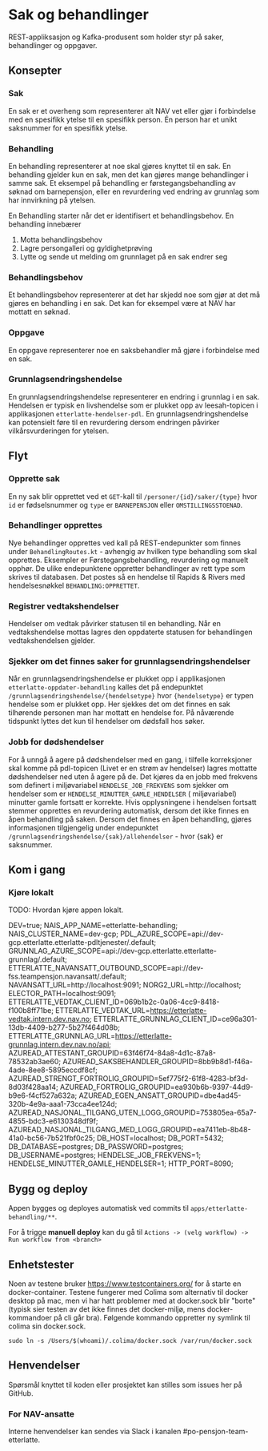 # Sak og behandlinger

REST-appliksasjon og Kafka-produsent som holder styr på saker, behandlinger og oppgaver.

## Konsepter

### Sak

En sak er et overheng som representerer alt NAV vet eller gjør i forbindelse med en spesifikk ytelse til en spesifikk
person. Én person har et unikt saksnummer for en spesifikk ytelse.

### Behandling

En behandling representerer at noe skal gjøres knyttet til en sak. En behandling gjelder kun en sak, men det kan gjøres
mange behandlinger i samme sak.
Et eksempel på behandling er førstegangsbehandling av søknad om barnepensjon, eller en revurdering ved endring av
grunnlag som har innvirkning på ytelsen.

En Behandling starter når det er identifisert et behandlingsbehov. En behandling innebærer

1. Motta behandlingsbehov
2. Lagre persongalleri og gyldighetprøving
3. Lytte og sende ut melding om grunnlaget på en sak endrer seg

### Behandlingsbehov

Et behandlingsbehov representerer at det har skjedd noe som gjør at det må gjøres en behandling i en sak. Det kan for
eksempel være at NAV har mottatt en søknad.

### Oppgave

En oppgave representerer noe en saksbehandler må gjøre i forbindelse med en sak.

### Grunnlagsendringshendelse

En grunnlagsendringshendelse representerer en endring i grunnlag i en sak. Hendelsen er typisk en livshendelse som er
plukket opp av leesah-topicen i applikasjonen `etterlatte-hendelser-pdl`. En grunnlagsendringshendelse kan potensielt
føre til en revurdering dersom endringen påvirker vilkårsvurderingen for ytelsen.

## Flyt

### Opprette sak

En ny sak blir opprettet ved et `GET`-kall til `/personer/{id}/saker/{type}` hvor `id` er fødselsnummer og `type`
er `BARNEPENSJON` eller `OMSTILLINGSSTOENAD`.

### Behandlinger opprettes

Nye behandlinger opprettes ved kall på REST-endepunkter som finnes under `BehandlingRoutes.kt` - avhengig av hvilken
type behandling som skal opprettes. Eksempler er Førstegangsbehandling, revurdering og manuelt opphør. De ulike
endepunktene oppretter behandlinger av rett type som skrives til databasen. Det postes så en hendelse til Rapids &
Rivers med hendelsesnøkkel `BEHANDLING:OPPRETTET`.

### Registrer vedtakshendelser

Hendelser om vedtak påvirker statusen til en behandling. Når en vedtakshendelse mottas lagres den oppdaterte statusen
for behandlingen vedtakshendelsen gjelder.

### Sjekker om det finnes saker for grunnlagsendringshendelser

Når en grunnlagsendringshendelse er plukket opp i applikasjonen `etterlatte-oppdater-behandling` kalles det på
endepunktet `/grunnlagsendringshendelse/{hendelsetype}` hvor `{hendelsetype}` er typen hendelse som er plukket opp.
Her sjekkes det om det finnes en sak tilhørende personen man har mottatt en hendelse for. På nåværende tidspunkt
lyttes det kun til hendelser om dødsfall hos søker.

### Jobb for dødshendelser

For å unngå å agere på dødshendelser med en gang, i tilfelle korreksjoner skal komme på pdl-topicen (Livet er en
strøm av hendelser) lagres mottatte dødshendelser ned uten å agere på de. Det kjøres da en jobb med frekvens som
definert i miljøvariabel `HENDELSE_JOB_FREKVENS` som sjekker om hendelser som er `HENDELSE_MINUTTER_GAMLE_HENDELSER` (
miljøvariabel) minutter gamle fortsatt er korrekte. Hvis opplysningene i hendelsen fortsatt stemmer opprettes en
revurdering automatisk, dersom det ikke finnes en åpen behandling på saken. Dersom det finnes en åpen behandling, gjøres
informasjonen tilgjengelig under endepunktet `/grunnlagsendringshendelse/{sak}/allehendelser` - hvor {sak} er
saksnummer.

## Kom i gang

### Kjøre lokalt

TODO: Hvordan kjøre appen lokalt.

DEV=true;
NAIS_APP_NAME=etterlatte-behandling;
NAIS_CLUSTER_NAME=dev-gcp;
PDL_AZURE_SCOPE=api://dev-gcp.etterlatte.etterlatte-pdltjenester/.default;
GRUNNLAG_AZURE_SCOPE=api://dev-gcp.etterlatte.etterlatte-grunnlag/.default;
ETTERLATTE_NAVANSATT_OUTBOUND_SCOPE=api://dev-fss.teampensjon.navansatt/.default;
NAVANSATT_URL=http://localhost:9091;
NORG2_URL=http://localhost;
ELECTOR_PATH=localhost:9091;
ETTERLATTE_VEDTAK_CLIENT_ID=069b1b2c-0a06-4cc9-8418-f100b8ff71be;
ETTERLATTE_VEDTAK_URL=https://etterlatte-vedtak.intern.dev.nav.no;
ETTERLATTE_GRUNNLAG_CLIENT_ID=ce96a301-13db-4409-b277-5b27f464d08b;
ETTERLATTE_GRUNNLAG_URL=https://etterlatte-grunnlag.intern.dev.nav.no/api;
AZUREAD_ATTESTANT_GROUPID=63f46f74-84a8-4d1c-87a8-78532ab3ae60;
AZUREAD_SAKSBEHANDLER_GROUPID=8bb9b8d1-f46a-4ade-8ee8-5895eccdf8cf;
AZUREAD_STRENGT_FORTROLIG_GROUPID=5ef775f2-61f8-4283-bf3d-8d03f428aa14;
AZUREAD_FORTROLIG_GROUPID=ea930b6b-9397-44d9-b9e6-f4cf527a632a;
AZUREAD_EGEN_ANSATT_GROUPID=dbe4ad45-320b-4e9a-aaa1-73cca4ee124d;
AZUREAD_NASJONAL_TILGANG_UTEN_LOGG_GROUPID=753805ea-65a7-4855-bdc3-e6130348df9f;
AZUREAD_NASJONAL_TILGANG_MED_LOGG_GROUPID=ea7411eb-8b48-41a0-bc56-7b521fbf0c25;
DB_HOST=localhost;
DB_PORT=5432;
DB_DATABASE=postgres;
DB_PASSWORD=postgres;
DB_USERNAME=postgres;
HENDELSE_JOB_FREKVENS=1;
HENDELSE_MINUTTER_GAMLE_HENDELSER=1;
HTTP_PORT=8090;

## Bygg og deploy

Appen bygges og deployes automatisk ved commits til `apps/etterlatte-behandling/**`.

For å trigge **manuell deploy** kan du gå til `Actions -> (velg workflow) -> Run workflow from <branch>`

## Enhetstester

Noen av testene bruker https://www.testcontainers.org/ for å starte en docker-container.
Testene fungerer med Colima som alternativ til docker desktop på mac, men vi har hatt problemer med at docker.sock
blir "borte" (typisk sier testen av det ikke finnes det docker-miljø, mens docker-kommandoer på cli går bra). Følgende
kommando oppretter ny symlink til colima sin docker.sock.

    sudo ln -s /Users/$(whoami)/.colima/docker.sock /var/run/docker.sock 

## Henvendelser

Spørsmål knyttet til koden eller prosjektet kan stilles som issues her på GitHub.

### For NAV-ansatte

Interne henvendelser kan sendes via Slack i kanalen #po-pensjon-team-etterlatte.
